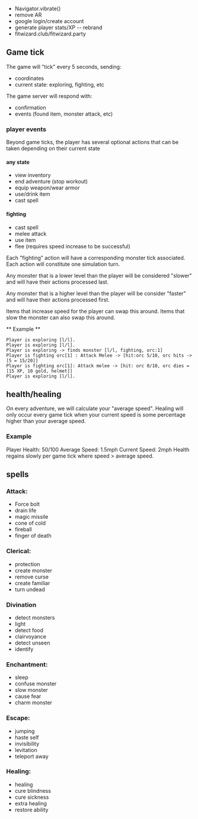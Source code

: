 

- Navigator.vibrate()
- remove AR
- google login/create account
- generate player stats/XP
-- rebrand
- fitwizard.club/fitwizard.party

## Game tick

The game will "tick" every 5 seconds, sending:

- coordinates
- current state: exploring, fighting, etc

The game server will respond with:

- confirmation
- events (found item, monster attack, etc)

### player events

Beyond game ticks, the player has several optional actions that can be taken depending on their current state

#### any state

- view inventory
- end adventure (stop workout)
- equip weapon/wear armor
- use/drink item
- cast spell

#### fighting
- cast spell
- melee attack
- use item
- flee (requires speed increase to be successful)

Each "fighting" action will have a corresponding monster tick associated. Each action will constitute one simulation turn.

Any monster that is a lower level than the player will be considered "slower" and will have their actions processed last.

Any monster that is a higher level than the player will be consider "faster" and will have their actions processed first.

Items that increase speed for the player can swap this around. Items that slow the monster can also swap this around.

** Example **

```
Player is exploring [l/l].
Player is exploring [l/l].
Player is exploring -> finds monster [l/l, fighting, orc:1]
Player is fighting orc[1] : Attack Melee -> [hit:orc 5/10, orc hits -> [5 = 15/20]]
Player is fighting orc[1]: Attack melee -> [hit: orc 0/10, orc dies = [15 XP, 10 gold, helmet]]
Player is exploring [l/l].
```

## health/healing

On every adventure, we will calculate your "average speed". Healing will only occur every game tick when your current speed is some percentage higher than your average speed. 

### Example

Player Health: 50/100
Average Speed: 1.5mph
Current Speed: 2mph
Health regains slowly per game tick where speed > average speed.

## spells

### Attack:

- Force bolt
- drain life
- magic missile
- cone of cold
- fireball
- finger of death

### Clerical:

- protection
- create monster
- remove curse
- create familiar
- turn undead

### Divination

- detect monsters
- light
- detect food
- clairvoyance
- detect unseen
- identify

### Enchantment:

- sleep
- confuse monster
- slow monster
- cause fear
- charm monster

### Escape:

- jumping
- haste self
- invisibility
- levitation
- teleport away

### Healing:

- healing
- cure blindness
- cure sickness
- extra healing
- restore ability
